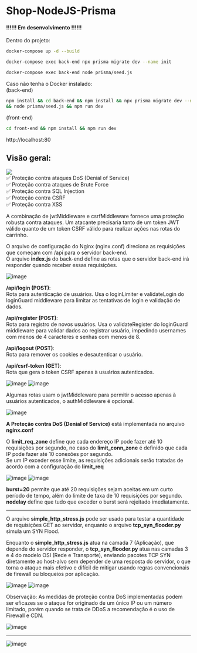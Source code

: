 # Shop-NodeJS-Prisma

#### !!!!!! Em desenvolvimento !!!!!!

Dentro do projeto:
```bash
docker-compose up -d --build
```
```bash
docker-compose exec back-end npx prisma migrate dev --name init
```
```bash
docker-compose exec back-end node prisma/seed.js
```
Caso não tenha o Docker instalado:<br>
(back-end)
```bash
npm install && cd back-end && npm install && npx prisma migrate dev --name init
&& node prisma/seed.js && npm run dev
```
(front-end)
```bash
cd front-end && npm install && npm run dev
```

http://localhost:80

## <b>Visão geral:</b><br>

![](https://img.shields.io/badge/SEGURANÇA:-e41a43?style=for-the-badge&Color=white) <br>
✅ Proteção contra ataques DoS (Denial of Service)<br/>
✅ Proteção contra ataques de Brute Force<br/>
✅ Proteção contra SQL Injection<br/>
✅ Proteção contra CSRF<br/>
✅ Proteção contra XSS

A combinação de jwtMiddleware e csrfMiddleware fornece uma proteção robusta contra ataques.
Um atacante precisaria tanto de um token JWT válido quanto de um token CSRF válido para realizar ações nas rotas do carrinho.

O arquivo de configuração do Nginx (nginx.conf) direciona as requisições que começam com /api para o servidor back-end.<br>
O arquivo <b>index.js</b> do back-end define as rotas que o servidor back-end irá responder quando receber essas requisições.

![image](https://github.com/user-attachments/assets/a6b96f92-9a9d-4bec-8553-3a2ec326181e)

<b>/api/login (POST)</b>: <br/>
Rota para autenticação de usuários. Usa o loginLimiter e validateLogin do loginGuard middleware para limitar as tentativas de login e validação de dados.<br>

<b>/api/register (POST)</b>: <br/>
Rota para registro de novos usuários. Usa o validateRegister do loginGuard middleware para validar dados ao registrar usuário, impedindo usernames com menos de 4 caracteres e senhas com menos de 8.

<b>/api/logout (POST)</b>: <br/>
Rota para remover os cookies e desautenticar o usuário.

<b>/api/csrf-token (GET)</b>: <br/>
Rota que gera o token CSRF apenas à usuários autenticados.

![image](https://github.com/user-attachments/assets/2ae96b16-318e-47dd-a809-a301403b1d24)
![image](https://github.com/user-attachments/assets/eca81370-79f3-4531-b287-a9bec7fe0d9c)

Algumas rotas usam o jwtMiddleware para permitir o acesso apenas à usuários autenticados, o authMiddleware é opcional.

![image](https://github.com/user-attachments/assets/a4ed773c-625b-4526-b702-34ad44c692d4)

<b>A Proteção contra DoS (Denial of Service)</b> está implementada no arquivo <b>nginx.conf</b><br>

O <b>limit_req_zone</b> define que cada endereço IP pode fazer até 10 requisições por segundo, no caso do <b>limit_conn_zone</b> é definido que cada IP pode fazer até 10 conexões por segundo.<br>
Se um IP exceder esse limite, as requisições adicionais serão tratadas de acordo com a configuração do <b>limit_req</b>

![image](https://github.com/user-attachments/assets/cb2ee999-2a8c-491f-8c2f-86dd29356462)
![image](https://github.com/user-attachments/assets/24140802-b9af-4d11-be9f-c832961e7e57)

<b>burst=20</b> permite que até 20 requisições sejam aceitas em um curto período de tempo, além do limite de taxa de 10 requisições por segundo.<br>
<b>nodelay</b> define que tudo que exceder o burst será rejeitado imediatamente.
<hr>

O arquivo <b>simple_http_stress.js</b> pode ser usado para testar a quantidade de requisições GET ao servidor, enquanto o arquivo <b>tcp_syn_flooder.py</b> simula um SYN Flood.<br>

Enquanto o <b>simple_http_stress.js</b> atua na camada 7 (Aplicação), que depende do servidor responder, o <b>tcp_syn_flooder.py</b> atua nas camadas 3 e 4 do modelo OSI (Rede e Transporte), enviando pacotes TCP SYN diretamente ao host-alvo sem depender de uma resposta do servidor, o que torna o ataque mais efetivo e difícil de mitigar usando regras convencionais de firewall ou bloqueios por aplicação.

![image](https://github.com/user-attachments/assets/48f865a7-ec9d-4b3c-8a35-f57383cc5d30)
![image](https://github.com/user-attachments/assets/ea1b8755-ef18-475a-9f67-c763a4d05e2b)


Observação: As medidas de proteção contra DoS implementadas podem ser eficazes se o ataque for originado de um único IP ou um número limitado, porém quando se trata de DDoS a recomendação é o uso de Firewall e CDN.

![image](https://github.com/user-attachments/assets/d39e6243-f9e9-4666-8eb0-5b5d2ce84a37)


<hr/>

![image](https://github.com/user-attachments/assets/7078b944-c21f-4298-a8c2-64f8bf1b1326)
